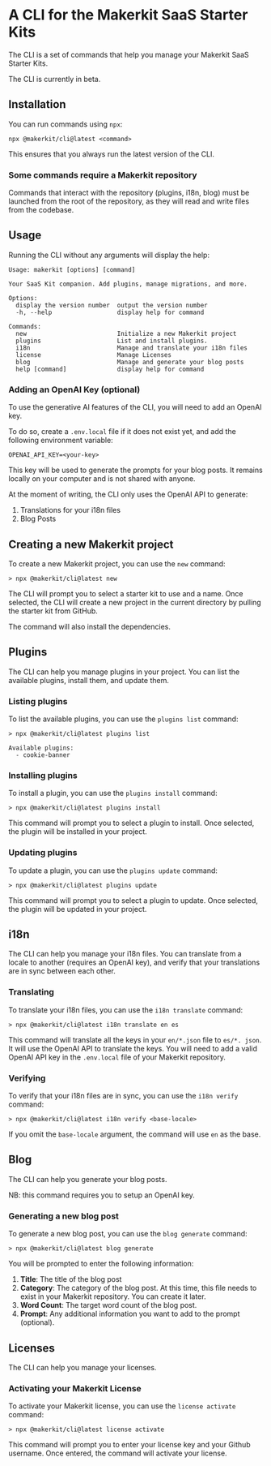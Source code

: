 # A CLI for the Makerkit SaaS Starter Kits

The CLI is a set of commands that help you manage your Makerkit SaaS Starter Kits.

The CLI is currently in beta.

## Installation

You can run commands using `npx`:

```
npx @makerkit/cli@latest <command>
```

This ensures that you always run the latest version of the CLI.

### Some commands require a Makerkit repository

Commands that interact with the repository (plugins, i18n, blog) must be 
launched from the root of the repository, as they will read and write files 
from the codebase.

## Usage

Running the CLI without any arguments will display the help:

```
Usage: makerkit [options] [command]

Your SaaS Kit companion. Add plugins, manage migrations, and more.

Options:
  display the version number  output the version number
  -h, --help                  display help for command

Commands:
  new                         Initialize a new Makerkit project
  plugins                     List and install plugins.
  i18n                        Manage and translate your i18n files
  license                     Manage Licenses
  blog                        Manage and generate your blog posts
  help [command]              display help for command
```

### Adding an OpenAI Key (optional)

To use the generative AI features of the CLI, you will need to add an OpenAI 
key. 

To do so, create a `.env.local` file if it does not exist yet, and add the
following environment variable:

```
OPENAI_API_KEY=<your-key>
```

This key will be used to generate the prompts for your blog posts. It
remains locally on your computer and is not shared with anyone.

At the moment of writing, the CLI only uses the OpenAI API to generate:
1. Translations for your i18n files
2. Blog Posts

## Creating a new Makerkit project

To create a new Makerkit project, you can use the `new` command:

```
> npx @makerkit/cli@latest new
```

The CLI will prompt you to select a starter kit to use and a name. Once 
selected, the CLI will create a new project in the current directory by 
pulling the starter kit from GitHub.

The command will also install the dependencies.

## Plugins

The CLI can help you manage plugins in your project. You can list the available plugins, install them, and update them.

### Listing plugins

To list the available plugins, you can use the `plugins list` command:

```
> npx @makerkit/cli@latest plugins list

Available plugins:
  - cookie-banner
```

### Installing plugins

To install a plugin, you can use the `plugins install` command:

```
> npx @makerkit/cli@latest plugins install
```

This command will prompt you to select a plugin to install. Once selected, the plugin will be installed in your project.

### Updating plugins

To update a plugin, you can use the `plugins update` command:

```
> npx @makerkit/cli@latest plugins update
```

This command will prompt you to select a plugin to update. Once selected, the plugin will be updated in your project.

## i18n

The CLI can help you manage your i18n files. You can translate from a locale 
to another (requires an OpenAI key), and verify that your translations are 
in sync between each other.

### Translating

To translate your i18n files, you can use the `i18n translate` command:

```
> npx @makerkit/cli@latest i18n translate en es
```

This command will translate all the keys in your `en/*.json` file to `es/*.
json`. It will use the OpenAI API to translate the keys. You will need to 
add a valid OpenAI API key in the `.env.local` file of your Makerkit repository.

### Verifying

To verify that your i18n files are in sync, you can use the `i18n verify` command:

```
> npx @makerkit/cli@latest i18n verify <base-locale>
```

If you omit the `base-locale` argument, the command will use `en` as the base.

## Blog

The CLI can help you generate your blog posts. 

NB: this command requires you to setup an OpenAI key.

### Generating a new blog post

To generate a new blog post, you can use the `blog generate` command:

```
> npx @makerkit/cli@latest blog generate
```

You will be prompted to enter the following information:
1. **Title**: The title of the blog post
2. **Category**: The category of the blog post. At this time, this file 
   needs to exist in 
   your Makerkit repository. You can create it later.
3. **Word Count**: The target word count of the blog post.
4. **Prompt**: Any additional information you want to add to the prompt 
   (optional).

## Licenses

The CLI can help you manage your licenses.

### Activating your Makerkit License

To activate your Makerkit license, you can use the `license activate` command:

```
> npx @makerkit/cli@latest license activate
```

This command will prompt you to enter your license key and your Github username. Once entered, the command will activate your license.